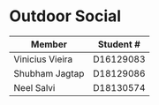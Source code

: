 # Outdoor Social

| Member | Student # |
| --- | --- |
| Vinicius Vieira | D16129083 |
| Shubham Jagtap | D18129086 |
| Neel Salvi | D18130574 |
